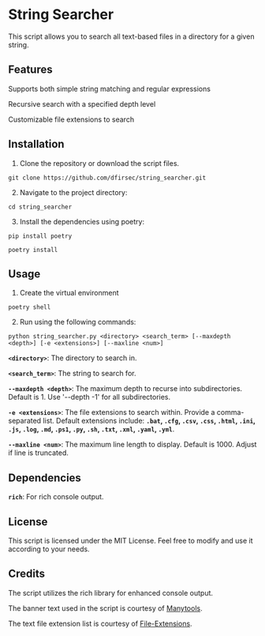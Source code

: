 # String Searcher

This script allows you to search all text-based files in a directory for a given string.

## Features

Supports both simple string matching and regular expressions

Recursive search with a specified depth level

Customizable file extensions to search

## Installation

1. Clone the repository or download the script files.

```text
git clone https://github.com/dfirsec/string_searcher.git
```

2. Navigate to the project directory:

```text
cd string_searcher
```

3. Install the dependencies using poetry:

```text
pip install poetry

poetry install
```

## Usage

1. Create the virtual environment

```text
poetry shell
```

2. Run using the following commands:

```text
python string_searcher.py <directory> <search_term> [--maxdepth <depth>] [-e <extensions>] [--maxline <num>]
```

**`<directory>`**: The directory to search in.

**`<search_term>`**: The string to search for.

**`--maxdepth <depth>`**: The maximum depth to recurse into subdirectories. Default is 1. Use '--depth -1' for all subdirectories.

**`-e <extensions>`**: The file extensions to search within. Provide a comma-separated list. Default extensions include: **`.bat`, `.cfg`, `.csv`, `.css`, `.html`, `.ini`, `.js`, ``.log``, `.md`, `.ps1`, `.py`, `.sh`, `.txt`, `.xml`, `.yaml`, `.yml`**.

**`--maxline <num>`**: The maximum line length to display. Default is 1000. Adjust if line is truncated.

## Dependencies

**`rich`**: For rich console output.

## License

This script is licensed under the MIT License. Feel free to modify and use it according to your needs.

## Credits

The script utilizes the rich library for enhanced console output.

The banner text used in the script is courtesy of [Manytools](https://manytools.org/hacker-tools/ascii-banner/).

The text file extension list is courtesy of [File-Extensions](https://www.file-extensions.org/filetype/extension/name/text-files).
